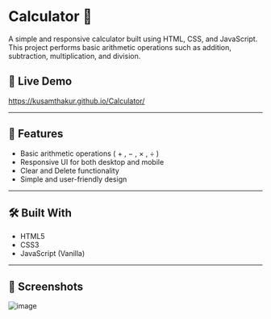# Calculator 🧮

A simple and responsive calculator built using HTML, CSS, and JavaScript. This project performs basic arithmetic operations such as addition, subtraction, multiplication, and division.

## 🔗 Live Demo

https://kusamthakur.github.io/Calculator/

---

## 🚀 Features

- Basic arithmetic operations ( + , − , × , ÷ )
- Responsive UI for both desktop and mobile
- Clear and Delete functionality
- Simple and user-friendly design

---

## 🛠️ Built With

- HTML5
- CSS3
- JavaScript (Vanilla)

---

## 📸 Screenshots

![image](https://github.com/user-attachments/assets/8a003ce0-c1ee-4337-a126-9580a778f323)




